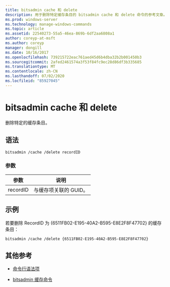 ```yaml
---
title: bitsadmin cache 和 delete
description: 用于删除特定缓存条目的 bitsadmin cache 和 delete 命令的参考文章。
ms.prod: windows-server
ms.technology: manage-windows-commands
ms.topic: article
ms.assetid: 22540273-55a5-46ea-869b-6df2aa6808a1
author: coreyp-at-msft
ms.author: coreyp
manager: dongill
ms.date: 10/16/2017
ms.openlocfilehash: 739215722eac761aed45d6b4dba32b2b001450b3
ms.sourcegitcommit: 2afed2461574a3f53f84fc9ec28d86df3b335685
ms.translationtype: MT
ms.contentlocale: zh-CN
ms.lasthandoff: 07/02/2020
ms.locfileid: "85927045"
---
```

# <a name="bitsadmin-cache-and-delete"></a>bitsadmin cache 和 delete

删除特定的缓存条目。

## <a name="syntax"></a>语法

```
bitsadmin /cache /delete recordID
```

### <a name="parameters"></a>参数

| 参数 | 说明 |
| -------------- | -------------- |
| recordID | 与缓存项关联的 GUID。 |

## <a name="examples"></a>示例

若要删除 RecordID 为 {6511FB02-E195-40A2-B595-E8E2F8F47702} 的缓存条目：

```
bitsadmin /cache /delete {6511FB02-E195-40A2-B595-E8E2F8F47702}
```

## <a name="additional-references"></a>其他参考

- [命令行语法项](command-line-syntax-key.md)

- [bitsadmin 缓存命令](bitsadmin-cache.md)

